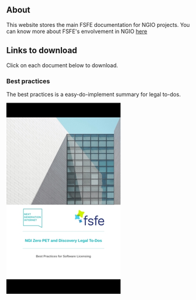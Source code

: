 
## About

This website stores the main FSFE documentation for NGIO projects. You can know more about FSFE's envolvement in NGIO [here](https://fsfe.org/activities/ftf/ngi0.en.html)

## Links to download

Click on each document below to download.


### Best practices

The best practices is a easy-do-implement summary for legal to-dos.

![best practices](/media/best-logo.png)
